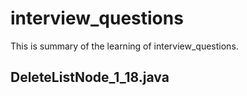 # interview_questions
This is summary of the learning of interview_questions.


## DeleteListNode_1_18.java
